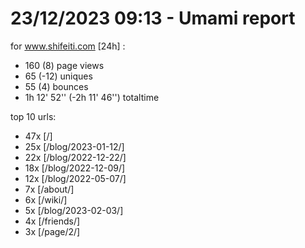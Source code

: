 # 23/12/2023 09:13 - Umami report
for www.shifeiti.com [24h] :

 - 160 (8) page views
 - 65 (-12) uniques
 - 55 (4) bounces
 - 1h 12' 52'' (-2h 11' 46'') totaltime


top 10 urls:
 - 47x [/]
 - 25x [/blog/2023-01-12/]
 - 22x [/blog/2022-12-22/]
 - 18x [/blog/2022-12-09/]
 - 12x [/blog/2022-05-07/]
 - 7x [/about/]
 - 6x [/wiki/]
 - 5x [/blog/2023-02-03/]
 - 4x [/friends/]
 - 3x [/page/2/]


